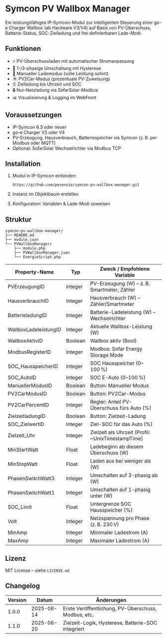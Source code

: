 # Symcon PV Wallbox Manager

Ein leistungsfähiges IP-Symcon-Modul zur intelligenten Steuerung einer go-e Charger Wallbox (ab Hardware V3/V4) auf Basis von PV-Überschuss, Batterie-Status, SOC-Zielladung und frei definierbaren Lade-Modi.

## Funktionen

- ⚡ PV-Überschussladen mit automatischer Stromanpassung
- 🔄 1-/3-phasige Umschaltung mit Hysterese
- 🔘 Manueller Lademodus (volle Leistung sofort)
- ☀️ PV2Car-Modus (prozentuale PV-Zuweisung)
- ⏰ Zielladung bis Uhrzeit und SOC
- 🔒 Nur-Netzladung via SofarSolar-Modbus
- 📊 Visualisierung & Logging im WebFront

## Voraussetzungen

- IP-Symcon 6.3 oder neuer
- go-e Charger V3 oder V4
- PV-Erzeugung, Hausverbrauch, Batteriespeicher via Symcon (z. B. per Modbus oder MQTT)
- Optional: SofarSolar Wechselrichter via Modbus TCP

## Installation

1. Modul in IP-Symcon einbinden:
    ```
    https://github.com/pesensie/symcon-pv-wallbox-manager.git
    ```

2. Instanz im Objektbaum erstellen

3. Konfiguration: Variablen & Lade-Modi zuweisen

## Struktur

```text
symcon-pv-wallbox-manager/
├── README.md
├── module.json
└── PVWallboxManager/
    ├── module.php
    ├── PVWallboxManager.json
    └── EnergieScript.php
```


| Property-Name         | Typ     | Zweck / Empfohlene Variable                        |
| --------------------- | ------- | -------------------------------------------------- |
| PVErzeugungID         | Integer | PV-Erzeugung (W) – z. B. Smartmeter, Zähler        |
| HausverbrauchID       | Integer | Hausverbrauch (W) – Zähler/Smartmeter              |
| BatterieladungID      | Integer | Batterie-Ladeleistung (W) – Wechselrichter         |
| WallboxLadeleistungID | Integer | Aktuelle Wallbox-Leistung (W)                      |
| WallboxAktivID        | Boolean | Wallbox aktiv (Bool)                               |
| ModbusRegisterID      | Integer | Modbus: Sofar Energy Storage Mode                  |
| SOC\_HausspeicherID   | Integer | SOC Hausspeicher (0–100 %)                         |
| SOC\_AutoID           | Integer | SOC E-Auto (0–100 %)                               |
| ManuellerModusID      | Boolean | Button: Manueller Modus                            |
| PV2CarModusID         | Boolean | Button: PV2Car-Modus                               |
| PV2CarPercentID       | Integer | Regler: Anteil PV-Überschuss fürs Auto (%)         |
| ZielzeitladungID      | Boolean | Button: Zielzeit-Ladung                            |
| SOC\_ZielwertID       | Integer | Ziel-SOC für das Auto (%)                          |
| Zielzeit\_Uhr         | Integer | Zielzeit als Uhrzeit (Profil: \~UnixTimestampTime) |
| MinStartWatt          | Float   | Ladebeginn ab diesem Überschuss (W)                |
| MinStopWatt           | Float   | Laden aus bei weniger als (W)                      |
| PhasenSwitchWatt3     | Integer | Umschalten auf 3-phasig ab (W)                     |
| PhasenSwitchWatt1     | Integer | Umschalten auf 1-phasig unter (W)                  |
| SOC\_Limit            | Float   | Untergrenze SOC Hausspeicher (%)                   |
| Volt                  | Integer | Netzspannung pro Phase (z. B. 230 V)               |
| MinAmp                | Integer | Minimaler Ladestrom (A)                            |
| MaxAmp                | Integer | Maximaler Ladestrom (A)                            |


## Lizenz

MIT License – siehe `LICENSE.md`

## Changelog

| Version | Datum       | Änderungen                                          |
|---------|-------------|----------------------------------------------------|
| 1.0.0   | 2025-06-14  | Erste Veröffentlichung, PV-Überschuss, Modbus, etc.|
| 1.1.0   | 2025-06-20  | Zielzeit-Logik, Hysterese, Batterie-SOC integriert |
